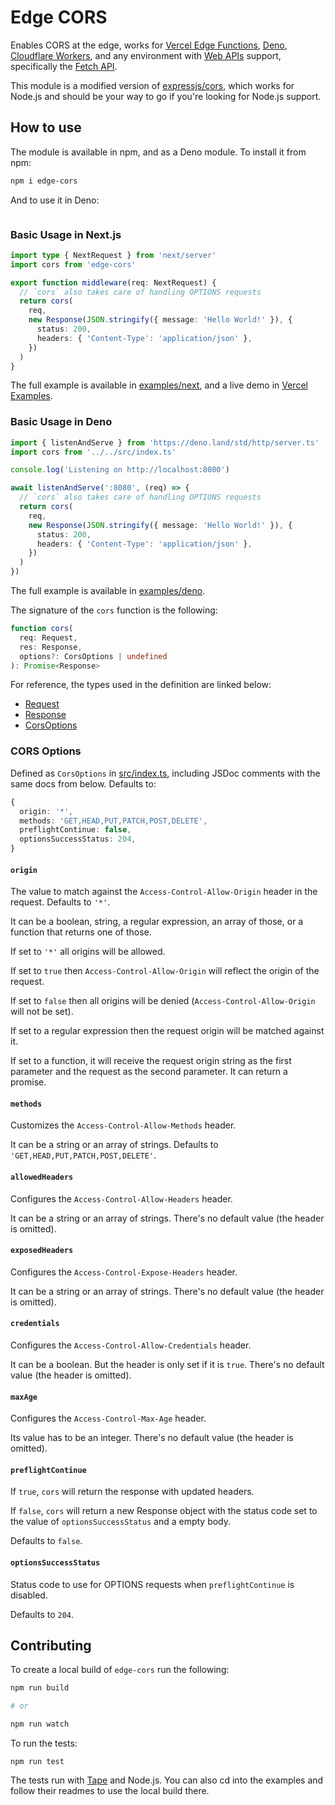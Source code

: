 # Edge CORS

Enables CORS at the edge, works for [Vercel Edge Functions](https://vercel.com/features/edge-functions), [Deno](https://deno.com/), [Cloudflare Workers](https://developers.cloudflare.com/), and any environment with [Web APIs](https://developer.mozilla.org/en-US/docs/Web/API) support, specifically the [Fetch API](https://developer.mozilla.org/en-US/docs/Web/API/Fetch_API).

This module is a modified version of [expressjs/cors](https://github.com/expressjs/cors), which works for Node.js and should be your way to go if you're looking for Node.js support.

## How to use

The module is available in npm, and as a Deno module. To install it from npm:

```bash
npm i edge-cors
```

And to use it in Deno:

```bash

```

### Basic Usage in Next.js

```ts
import type { NextRequest } from 'next/server'
import cors from 'edge-cors'

export function middleware(req: NextRequest) {
  // `cors` also takes care of handling OPTIONS requests
  return cors(
    req,
    new Response(JSON.stringify({ message: 'Hello World!' }), {
      status: 200,
      headers: { 'Content-Type': 'application/json' },
    })
  )
}
```

The full example is available in [examples/next](examples/next), and a live demo in [Vercel Examples](https://github.com/vercel/examples/tree/main/edge-functions/cors).

### Basic Usage in Deno

```ts
import { listenAndServe } from 'https://deno.land/std/http/server.ts'
import cors from '../../src/index.ts'

console.log('Listening on http://localhost:8080')

await listenAndServe(':8080', (req) => {
  // `cors` also takes care of handling OPTIONS requests
  return cors(
    req,
    new Response(JSON.stringify({ message: 'Hello World!' }), {
      status: 200,
      headers: { 'Content-Type': 'application/json' },
    })
  )
})
```

The full example is available in [examples/deno](examples/deno).

The signature of the `cors` function is the following:

```ts
function cors(
  req: Request,
  res: Response,
  options?: CorsOptions | undefined
): Promise<Response>
```

For reference, the types used in the definition are linked below:

- [Request](https://developer.mozilla.org/en-US/docs/Web/API/Request)
- [Response](https://developer.mozilla.org/en-US/docs/Web/API/Response)
- [CorsOptions](#cors-options)

### CORS Options

Defined as `CorsOptions` in [src/index.ts](src/index.ts), including JSDoc comments with the same docs from below. Defaults to:

```ts
{
  origin: '*',
  methods: 'GET,HEAD,PUT,PATCH,POST,DELETE',
  preflightContinue: false,
  optionsSuccessStatus: 204,
}
```

#### `origin`

The value to match against the `Access-Control-Allow-Origin`
header in the request. Defaults to `'*'`.

It can be a boolean, string, a regular expression, an array of those, or
a function that returns one of those.

If set to `'*'` all origins will be allowed.

If set to `true` then `Access-Control-Allow-Origin` will
reflect the origin of the request.

If set to `false` then all origins will be denied (`Access-Control-Allow-Origin`
will not be set).

If set to a regular expression then the request origin will be matched
against it.

If set to a function, it will receive the request origin string as the first
parameter and the request as the second parameter. It can return a promise.

#### `methods`

Customizes the `Access-Control-Allow-Methods` header.

It can be a string or an array of strings. Defaults to `'GET,HEAD,PUT,PATCH,POST,DELETE'`.

#### `allowedHeaders`

Configures the `Access-Control-Allow-Headers` header.

It can be a string or an array of strings.
There's no default value (the header is omitted).

#### `exposedHeaders`

Configures the `Access-Control-Expose-Headers` header.

It can be a string or an array of strings.
There's no default value (the header is omitted).

#### `credentials`

Configures the `Access-Control-Allow-Credentials` header.

It can be a boolean. But the header is only set if it is `true`.
There's no default value (the header is omitted).

#### `maxAge`

Configures the `Access-Control-Max-Age` header.

Its value has to be an integer.
There's no default value (the header is omitted).

#### `preflightContinue`

If `true`, `cors` will return the response with updated headers.

If `false`, `cors` will return a new Response object with the status
code set to the value of `optionsSuccessStatus` and a empty body.

Defaults to `false`.

#### `optionsSuccessStatus`

Status code to use for OPTIONS requests when `preflightContinue` is disabled.

Defaults to `204`.

## Contributing

To create a local build of `edge-cors` run the following:

```bash
npm run build

# or

npm run watch
```

To run the tests:

```
npm run test
```

The tests run with [Tape](https://github.com/substack/tape) and Node.js. You can also cd into the examples and follow their readmes to use the local build there.
